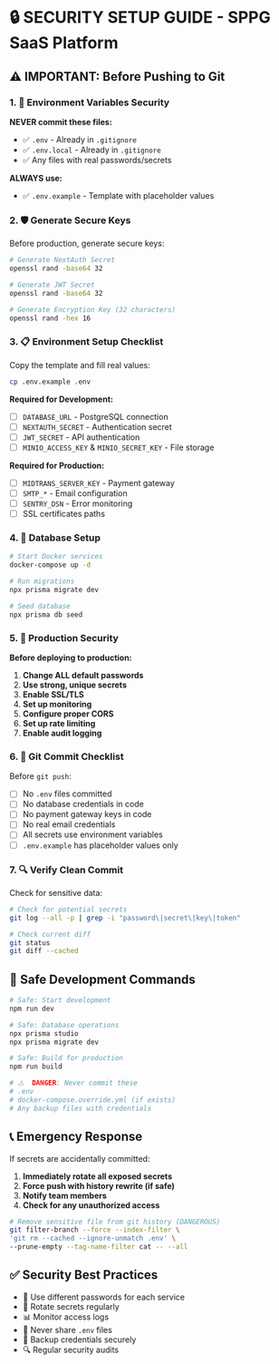 # 🔒 SECURITY SETUP GUIDE - SPPG SaaS Platform

## ⚠️ IMPORTANT: Before Pushing to Git

### 1. 🔐 Environment Variables Security

**NEVER commit these files:**
- ✅ `.env` - Already in `.gitignore`
- ✅ `.env.local` - Already in `.gitignore`
- ✅ Any files with real passwords/secrets

**ALWAYS use:**
- ✅ `.env.example` - Template with placeholder values

### 2. 🛡️ Generate Secure Keys

Before production, generate secure keys:

```bash
# Generate NextAuth Secret
openssl rand -base64 32

# Generate JWT Secret  
openssl rand -base64 32

# Generate Encryption Key (32 characters)
openssl rand -hex 16
```

### 3. 📋 Environment Setup Checklist

Copy the template and fill real values:
```bash
cp .env.example .env
```

**Required for Development:**
- [ ] `DATABASE_URL` - PostgreSQL connection
- [ ] `NEXTAUTH_SECRET` - Authentication secret
- [ ] `JWT_SECRET` - API authentication
- [ ] `MINIO_ACCESS_KEY` & `MINIO_SECRET_KEY` - File storage

**Required for Production:**
- [ ] `MIDTRANS_SERVER_KEY` - Payment gateway
- [ ] `SMTP_*` - Email configuration
- [ ] `SENTRY_DSN` - Error monitoring
- [ ] SSL certificates paths

### 4. 🔄 Database Setup

```bash
# Start Docker services
docker-compose up -d

# Run migrations
npx prisma migrate dev

# Seed database
npx prisma db seed
```

### 5. 🚨 Production Security

**Before deploying to production:**

1. **Change ALL default passwords**
2. **Use strong, unique secrets**
3. **Enable SSL/TLS**
4. **Set up monitoring**
5. **Configure proper CORS**
6. **Set up rate limiting**
7. **Enable audit logging**

### 6. 📝 Git Commit Checklist

Before `git push`:
- [ ] No `.env` files committed
- [ ] No database credentials in code
- [ ] No payment gateway keys in code
- [ ] No real email credentials
- [ ] All secrets use environment variables
- [ ] `.env.example` has placeholder values only

### 7. 🔍 Verify Clean Commit

Check for sensitive data:
```bash
# Check for potential secrets
git log --all -p | grep -i "password\|secret\|key\|token"

# Check current diff
git status
git diff --cached
```

## 🚀 Safe Development Commands

```bash
# Safe: Start development
npm run dev

# Safe: Database operations
npx prisma studio
npx prisma migrate dev

# Safe: Build for production
npm run build

# ⚠️  DANGER: Never commit these
# .env
# docker-compose.override.yml (if exists)
# Any backup files with credentials
```

## 📞 Emergency Response

If secrets are accidentally committed:
1. **Immediately rotate all exposed secrets**
2. **Force push with history rewrite (if safe)**
3. **Notify team members**
4. **Check for any unauthorized access**

```bash
# Remove sensitive file from git history (DANGEROUS)
git filter-branch --force --index-filter \
'git rm --cached --ignore-unmatch .env' \
--prune-empty --tag-name-filter cat -- --all
```

## ✅ Security Best Practices

- 🔐 Use different passwords for each service
- 🔄 Rotate secrets regularly
- 📊 Monitor access logs
- 🚫 Never share `.env` files
- 💾 Backup credentials securely
- 🔍 Regular security audits